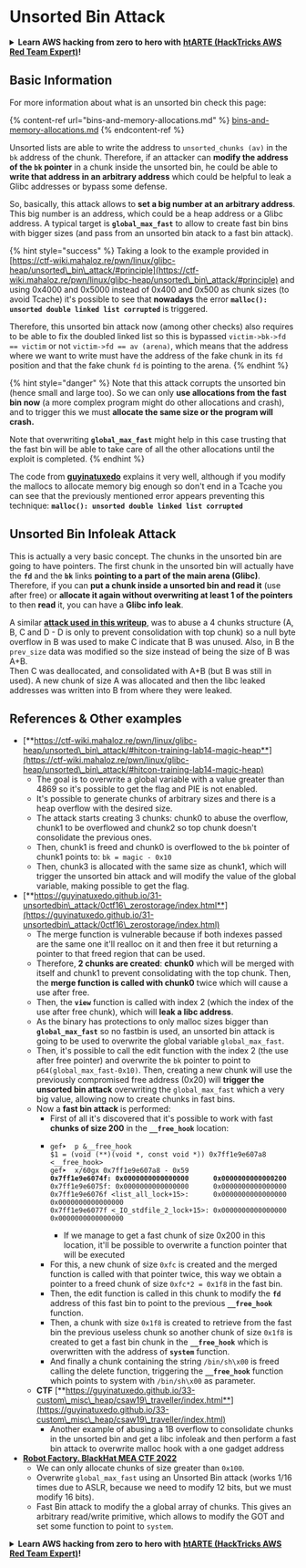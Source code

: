 # Unsorted Bin Attack

<details>

<summary><strong>Learn AWS hacking from zero to hero with</strong> <a href="https://training.hacktricks.xyz/courses/arte"><strong>htARTE (HackTricks AWS Red Team Expert)</strong></a><strong>!</strong></summary>

Other ways to support HackTricks:

* If you want to see your **company advertised in HackTricks** or **download HackTricks in PDF** Check the [**SUBSCRIPTION PLANS**](https://github.com/sponsors/carlospolop)!
* Get the [**official PEASS & HackTricks swag**](https://peass.creator-spring.com)
* Discover [**The PEASS Family**](https://opensea.io/collection/the-peass-family), our collection of exclusive [**NFTs**](https://opensea.io/collection/the-peass-family)
* **Join the** 💬 [**Discord group**](https://discord.gg/hRep4RUj7f) or the [**telegram group**](https://t.me/peass) or **follow** us on **Twitter** 🐦 [**@hacktricks\_live**](https://twitter.com/hacktricks\_live)**.**
* **Share your hacking tricks by submitting PRs to the** [**HackTricks**](https://github.com/carlospolop/hacktricks) and [**HackTricks Cloud**](https://github.com/carlospolop/hacktricks-cloud) github repos.

</details>

## Basic Information

For more information about what is an unsorted bin check this page:

{% content-ref url="bins-and-memory-allocations.md" %}
[bins-and-memory-allocations.md](bins-and-memory-allocations.md)
{% endcontent-ref %}

Unsorted lists are able to write the address to `unsorted_chunks (av)` in the `bk` address of the chunk. Therefore, if an attacker can **modify the address of the `bk` pointer** in a chunk inside the unsorted bin, he could be able to **write that address in an arbitrary address** which could be helpful to leak a Glibc addresses or bypass some defense.

So, basically, this attack allows to **set  a big number at an arbitrary address**. This big number is an address, which could be a heap address or a Glibc address. A typical target is **`global_max_fast`** to allow to create fast bin bins with bigger sizes (and pass from an unsorted bin atack to a fast bin attack).

{% hint style="success" %}
Taking a look to the example provided in [https://ctf-wiki.mahaloz.re/pwn/linux/glibc-heap/unsorted\_bin\_attack/#principle](https://ctf-wiki.mahaloz.re/pwn/linux/glibc-heap/unsorted\_bin\_attack/#principle) and using 0x4000 and 0x5000 instead of 0x400 and 0x500 as chunk sizes (to avoid Tcache) it's possible to see that **nowadays** the error **`malloc(): unsorted double linked list corrupted`** is triggered.

Therefore, this unsorted bin attack now (among other checks) also requires to be able to fix the doubled linked list so this is bypassed `victim->bk->fd == victim` or not `victim->fd == av (arena)`, which means that the address where we want to write must have the address of the fake chunk in its `fd` position and that the fake chunk `fd` is pointing to the arena.
{% endhint %}

{% hint style="danger" %}
Note that this attack corrupts the unsorted bin (hence small and large too). So we can only **use allocations from the fast bin now** (a more complex program might do other allocations and crash), and to trigger this we must **allocate the same size or the program will crash.**

Note that overwriting **`global_max_fast`** might help in this case trusting that the fast bin will be able to take care of all the other allocations until the exploit is completed.
{% endhint %}

The code from [**guyinatuxedo**](https://guyinatuxedo.github.io/31-unsortedbin\_attack/unsorted\_explanation/index.html) explains it very well, although if you modify the mallocs to allocate memory big enough so don't end in a Tcache you can see that the previously mentioned error appears preventing this technique: **`malloc(): unsorted double linked list corrupted`**

## Unsorted Bin Infoleak Attack

This is actually a very basic concept. The chunks in the unsorted bin are going to have pointers. The first chunk in the unsorted bin will actually have the **`fd`** and the **`bk`** links **pointing to a part of the main arena (Glibc)**.\
Therefore, if you can **put a chunk inside a unsorted bin and read it** (use after free) or **allocate it again without overwriting at least 1 of the pointers** to then **read** it, you can have a **Glibc info leak**.

A similar [**attack used in this writeup**](https://guyinatuxedo.github.io/33-custom\_misc\_heap/csaw18\_alienVSsamurai/index.html), was to abuse a 4 chunks structure (A, B, C and D - D is only to prevent consolidation with top chunk) so a null byte overflow in B was used to make C indicate that B was unused. Also, in B the `prev_size` data was modified so the size instead of being the size of B was A+B.\
Then C was deallocated, and consolidated with A+B (but B was still in used). A new chunk of size A was allocated and then the libc leaked addresses was written into B from where they were leaked.

## References & Other examples

* [**https://ctf-wiki.mahaloz.re/pwn/linux/glibc-heap/unsorted\_bin\_attack/#hitcon-training-lab14-magic-heap**](https://ctf-wiki.mahaloz.re/pwn/linux/glibc-heap/unsorted\_bin\_attack/#hitcon-training-lab14-magic-heap)
  * The goal is to overwrite a global variable with a value greater than 4869 so it's possible to get the flag and PIE is not enabled.
  * It's possible to generate chunks of arbitrary sizes and there is a heap overflow with the desired size.
  * The attack starts creating 3 chunks: chunk0 to abuse the overflow, chunk1 to be overflowed and chunk2 so top chunk doesn't consolidate the previous ones.
  * Then, chunk1 is freed and chunk0 is overflowed to the `bk` pointer of chunk1 points to: `bk = magic - 0x10`
  * Then, chunk3 is allocated with the same size as chunk1, which will trigger the unsorted bin attack and will modify the value of the global variable, making possible to get the flag.
* [**https://guyinatuxedo.github.io/31-unsortedbin\_attack/0ctf16\_zerostorage/index.html**](https://guyinatuxedo.github.io/31-unsortedbin\_attack/0ctf16\_zerostorage/index.html)
  * The merge function is vulnerable because if both indexes passed are the same one it'll realloc on it and then free it but returning a pointer to that freed region that can be used.
  * Therefore, **2 chunks are created**: **chunk0** which will be merged with itself and chunk1 to prevent consolidating with the top chunk. Then, the **merge function is called with chunk0**  twice which will cause a use after free.
  * Then, the **`view`** function is called with index 2 (which the index of the use after free chunk), which will **leak a libc address**.
  * As the binary has protections to only malloc sizes bigger than **`global_max_fast`** so no fastbin is used, an unsorted bin attack is going to be used to overwrite the global variable `global_max_fast`.
  * Then, it's possible to call the edit function with the index 2 (the use after free pointer) and overwrite the `bk` pointer to point to `p64(global_max_fast-0x10)`. Then, creating a new chunk will use the previously compromised free address (0x20) will **trigger the unsorted bin attack** overwriting the `global_max_fast` which a very big value, allowing now to create chunks in fast bins.
  * Now a **fast bin attack** is performed:
    * First of all it's discovered that it's possible to work with fast **chunks of size 200** in the **`__free_hook`** location:
    * <pre class="language-c"><code class="lang-c">gef➤  p &#x26;__free_hook
      $1 = (void (**)(void *, const void *)) 0x7ff1e9e607a8 &#x3C;__free_hook>
      gef➤  x/60gx 0x7ff1e9e607a8 - 0x59
      <strong>0x7ff1e9e6074f: 0x0000000000000000      0x0000000000000200
      </strong>0x7ff1e9e6075f: 0x0000000000000000      0x0000000000000000
      0x7ff1e9e6076f &#x3C;list_all_lock+15>:      0x0000000000000000      0x0000000000000000
      0x7ff1e9e6077f &#x3C;_IO_stdfile_2_lock+15>: 0x0000000000000000      0x0000000000000000
      </code></pre>
      * If we manage to get a fast chunk of size 0x200 in this location, it'll be possible to overwrite a function pointer that will be executed
    * For this, a new chunk of size `0xfc` is created and the merged function is called with that pointer twice, this way we obtain a pointer to a freed chunk of size `0xfc*2 = 0x1f8` in the fast bin.
    * Then, the edit function is called in this chunk to modify the **`fd`** address of this fast bin to point to the previous **`__free_hook`** function.
    * Then, a chunk with size `0x1f8` is created to retrieve from the fast bin the previous useless chunk so another chunk of size `0x1f8` is created to get a fast bin chunk in the **`__free_hook`** which is overwritten with the address of **`system`** function.
    * And finally a chunk containing the string `/bin/sh\x00` is freed calling the delete function, triggering the **`__free_hook`** function which points to system with `/bin/sh\x00` as parameter.
  * **CTF** [**https://guyinatuxedo.github.io/33-custom\_misc\_heap/csaw19\_traveller/index.html**](https://guyinatuxedo.github.io/33-custom\_misc\_heap/csaw19\_traveller/index.html)
    * Another example of abusing a 1B overflow to consolidate chunks in the unsorted bin and get a libc infoleak and then perform a fast bin attack to overwrite malloc hook with a one gadget address
* [**Robot Factory. BlackHat MEA CTF 2022**](https://7rocky.github.io/en/ctf/other/blackhat-ctf/robot-factory/)
  * We can only allocate chunks of size greater than `0x100`.
  * Overwrite `global_max_fast` using an Unsorted Bin attack (works 1/16 times due to ASLR, because we need to modify 12 bits, but we must modify 16 bits).
  * Fast Bin attack to modify the a global array of chunks. This gives an arbitrary read/write primitive, which allows to modify the GOT and set some function to point to `system`.

<details>

<summary><strong>Learn AWS hacking from zero to hero with</strong> <a href="https://training.hacktricks.xyz/courses/arte"><strong>htARTE (HackTricks AWS Red Team Expert)</strong></a><strong>!</strong></summary>

Other ways to support HackTricks:

* If you want to see your **company advertised in HackTricks** or **download HackTricks in PDF** Check the [**SUBSCRIPTION PLANS**](https://github.com/sponsors/carlospolop)!
* Get the [**official PEASS & HackTricks swag**](https://peass.creator-spring.com)
* Discover [**The PEASS Family**](https://opensea.io/collection/the-peass-family), our collection of exclusive [**NFTs**](https://opensea.io/collection/the-peass-family)
* **Join the** 💬 [**Discord group**](https://discord.gg/hRep4RUj7f) or the [**telegram group**](https://t.me/peass) or **follow** us on **Twitter** 🐦 [**@hacktricks\_live**](https://twitter.com/hacktricks\_live)**.**
* **Share your hacking tricks by submitting PRs to the** [**HackTricks**](https://github.com/carlospolop/hacktricks) and [**HackTricks Cloud**](https://github.com/carlospolop/hacktricks-cloud) github repos.

</details>
